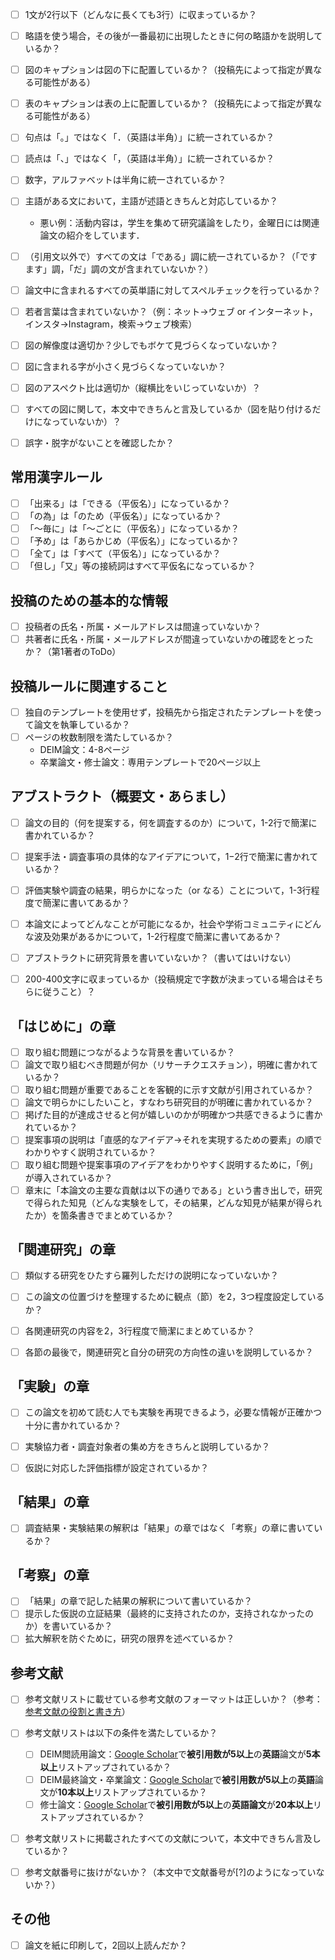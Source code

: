 
- [ ] 1文が2行以下（どんなに長くても3行）に収まっているか？
- [ ] 略語を使う場合，その後が一番最初に出現したときに何の略語かを説明しているか？
- [ ] 図のキャプションは図の下に配置しているか？（投稿先によって指定が異なる可能性がある）
- [ ] 表のキャプションは表の上に配置しているか？（投稿先によって指定が異なる可能性がある）
- [ ] 句点は「｡」ではなく「．（英語は半角）」に統一されているか？
- [ ] 読点は「、」ではなく「，（英語は半角）」に統一されているか？
- [ ] 数字，アルファベットは半角に統一されているか？
- [ ] 主語がある文において，主語が述語ときちんと対応しているか？
  - 悪い例：活動内容は，学生を集めて研究議論をしたり，金曜日には関連論文の紹介をしています．
- [ ] （引用文以外で）すべての文は「である」調に統一されているか？（「ですます」調，「だ」調の文が含まれていないか？）
- [ ] 論文中に含まれるすべての英単語に対してスペルチェックを行っているか？
- [ ] 若者言葉は含まれていないか？（例：ネット→ウェブ or インターネット，インスタ→Instagram，検索→ウェブ検索）
- [ ] 図の解像度は適切か？少しでもボケて見づらくなっていないか？
- [ ] 図に含まれる字が小さく見づらくなっていないか？
- [ ] 図のアスペクト比は適切か（縦横比をいじっていないか）？
- [ ] すべての図に関して，本文中できちんと言及しているか（図を貼り付けるだけになっていないか）？
- [ ] 誤字・脱字がないことを確認したか？


## 常用漢字ルール
- [ ] 「出来る」は「できる（平仮名）」になっているか？
- [ ] 「の為」は「のため（平仮名）」になっているか？
- [ ] 「〜毎に」は「〜ごとに（平仮名）」になっているか？
- [ ] 「予め」は「あらかじめ（平仮名）」になっているか？
- [ ] 「全て」は「すべて（平仮名）」になっているか？
- [ ] 「但し」「又」等の接続詞はすべて平仮名になっているか？

## 投稿のための基本的な情報
- [ ] 投稿者の氏名・所属・メールアドレスは間違っていないか？
- [ ] 共著者に氏名・所属・メールアドレスが間違っていないかの確認をとったか？（第1著者のToDo）

## 投稿ルールに関連すること
- [ ] 独自のテンプレートを使用せず，投稿先から指定されたテンプレートを使って論文を執筆しているか？
- [ ] ページの枚数制限を満たしているか？
  - DEIM論文：4-8ページ
  - 卒業論文・修士論文：専用テンプレートで20ページ以上

## アブストラクト（概要文・あらまし）
- [ ] 論文の目的（何を提案する，何を調査するのか）について，1-2行で簡潔に書かれているか？
- [ ] 提案手法・調査事項の具体的なアイデアについて，1−2行で簡潔に書かれているか？
- [ ] 評価実験や調査の結果，明らかになった（or なる）ことについて，1-3行程度で簡潔に書いてあるか？
- [ ] 本論文によってどんなことが可能になるか，社会や学術コミュニティにどんな波及効果があるかについて，1-2行程度で簡潔に書いてあるか？
- [ ] アブストラクトに研究背景を書いていないか？（書いてはいけない）
- [ ] 200-400文字に収まっているか（投稿規定で字数が決まっている場合はそちらに従うこと）？


## 「はじめに」の章
- [ ] 取り組む問題につながるような背景を書いているか？
- [ ] 論文で取り組むべき問題が何か（リサーチクエスチョン），明確に書かれているか？
- [ ] 取り組む問題が重要であることを客観的に示す文献が引用されているか？
- [ ] 論文で明らかにしたいこと，すなわち研究目的が明確に書かれているか？
- [ ] 掲げた目的が達成させると何が嬉しいのかが明確かつ共感できるように書かれているか？
- [ ] 提案事項の説明は「直感的なアイデア→それを実現するための要素」の順でわかりやすく説明されているか？
- [ ] 取り組む問題や提案事項のアイデアをわかりやすく説明するために，「例」が導入されているか？
- [ ] 章末に「本論文の主要な貢献は以下の通りである」という書き出しで，研究で得られた知見（どんな実験をして，その結果，どんな知見が結果が得られたか）を箇条書きでまとめているか？

## 「関連研究」の章
- [ ] 類似する研究をひたすら羅列しただけの説明になっていないか？
- [ ] この論文の位置づけを整理するために観点（節）を2，3つ程度設定しているか？
- [ ] 各関連研究の内容を2，3行程度で簡潔にまとめているか？
- [ ] 各節の最後で，関連研究と自分の研究の方向性の違いを説明しているか？


## 「実験」の章
- [ ] この論文を初めて読む人でも実験を再現できるよう，必要な情報が正確かつ十分に書かれているか？
- [ ] 実験協力者・調査対象者の集め方をきちんと説明しているか？
- [ ] 仮説に対応した評価指標が設定されているか？


## 「結果」の章
- [ ] 調査結果・実験結果の解釈は「結果」の章ではなく「考察」の章に書いているか？


## 「考察」の章
- [ ] 「結果」の章で記した結果の解釈について書いているか？
- [ ] 提示した仮説の立証結果（最終的に支持されたのか，支持されなかったのか）を書いているか？
- [ ] 拡大解釈を防ぐために，研究の限界を述べているか？

## 参考文献
- [ ] 参考文献リストに載せている参考文献のフォーマットは正しいか？（参考：[参考文献の役割と書き方](https://jipsti.jst.go.jp/sist/pdf/SIST_booklet2011.pdf)）
- [ ] 参考文献リストは以下の条件を満たしているか？
  - [ ] DEIM閲読用論文：[Google Scholar](https://scholar.google.co.jp)で**被引用数が5以上**の**英語**論文が**5本以上**リストアップされているか？
  - [ ] DEIM最終論文・卒業論文：[Google Scholar](https://scholar.google.co.jp)で**被引用数が5以上**の**英語**論文が**10本以上**リストアップされているか？
  - [ ] 修士論文：[Google Scholar](https://scholar.google.co.jp)で**被引用数が5以上**の**英語論文**が**20本以上**リストアップされているか？
- [ ] 参考文献リストに掲載されたすべての文献について，本文中できちん言及しているか？
- [ ] 参考文献番号に抜けがないか？（本文中で文献番号が[?]のようになっていないか？）


## その他
- [ ] 論文を紙に印刷して，2回以上読んだか？
